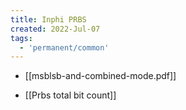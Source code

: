 ```yaml
---
title: Inphi PRBS
created: 2022-Jul-07
tags:
  - 'permanent/common'
---
```


- [[msblsb-and-combined-mode.pdf]]

- [[Prbs total bit count]]